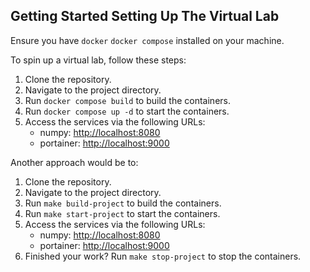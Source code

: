 ## Getting Started Setting Up The Virtual Lab
Ensure you have `docker` `docker compose` installed on your machine. 

To spin up a virtual lab, follow these steps:


1. Clone the repository.
2. Navigate to the project directory.
3. Run `docker compose build` to build the containers.
4. Run `docker compose up -d` to start the containers.
4. Access the services via the following URLs:
   - numpy: [http://localhost:8080](http://localhost:8080)
   - portainer: [http://localhost:9000](http://localhost:9000)

Another approach would be to:
1. Clone the repository.
2. Navigate to the project directory.
3. Run `make build-project` to build the containers.
4. Run `make start-project` to start the containers.
4. Access the services via the following URLs:
   - numpy: [http://localhost:8080](http://localhost:8080)
   - portainer: [http://localhost:9000](http://localhost:9000)
5. Finished your work? Run `make stop-project` to stop the containers.